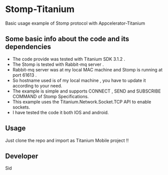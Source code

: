 Stomp-Titanium
==============

Basic usage example of Stomp protocol with Appcelerator-Titanium


Some basic info about the code and its dependencies 
-------------------------
* The code provide was tested with Titanium SDK 3.1.2 .
* The Stomp is tested with Rabbit-mq server .
* Rabbit-mq server was at my local MAC machine and Stomp is running at port 61613 .
* So hostname used is of my local machine , you have to update it according to your need.
* The example is simple and supports CONNECT , SEND and SUBSCRIBE COMMAND of Stomp Specifications.
* This example uses the Titanium.Network.Socket.TCP API to enable sockets.
* I have tested the code it both IOS and android.


Usage
-------------------------

Just clone the repo and import as Titanium Mobile project !!


Developer
-------------------------
Sid